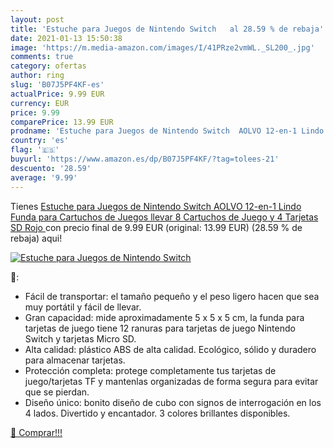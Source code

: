 ```yaml
---
layout: post
title: 'Estuche para Juegos de Nintendo Switch   al 28.59 % de rebaja'
date: 2021-01-13 15:50:38
image: 'https://m.media-amazon.com/images/I/41PRze2vmWL._SL200_.jpg'
comments: true
category: ofertas
author: ring
slug: 'B07J5PF4KF-es'
actualPrice: 9.99 EUR
currency: EUR
price: 9.99
comparePrice: 13.99 EUR
prodname: 'Estuche para Juegos de Nintendo Switch  AOLVO 12-en-1 Lindo Funda para Cartuchos de Juegos llevar 8 Cartuchos de Juego y 4 Tarjetas SD  Rojo '
country: 'es'
flag: '🇪🇸'
buyurl: 'https://www.amazon.es/dp/B07J5PF4KF/?tag=tolees-21'
descuento: '28.59'
average: '9.99'
---
```


Tienes [Estuche para Juegos de Nintendo Switch  AOLVO 12-en-1 Lindo Funda para Cartuchos de Juegos llevar 8 Cartuchos de Juego y 4 Tarjetas SD  Rojo ](https://www.amazon.es/dp/B07J5PF4KF/?tag=tolees-21) con precio final de  9.99 EUR (original: 13.99 EUR) (28.59 %  de rebaja) aqui!

[![Estuche para Juegos de Nintendo Switch  ](https://m.media-amazon.com/images/I/41PRze2vmWL._SL200_.jpg)](https://www.amazon.es/dp/B07J5PF4KF/?tag=tolees-21)

🔎:

- Fácil de transportar: el tamaño pequeño y el peso ligero hacen que sea muy portátil y fácil de llevar.
- Gran capacidad: mide aproximadamente 5 x 5 x 5 cm, la funda para tarjetas de juego tiene 12 ranuras para tarjetas de juego Nintendo Switch y tarjetas Micro SD.
- Alta calidad: plástico ABS de alta calidad. Ecológico, sólido y duradero para almacenar tarjetas.
- Protección completa: protege completamente tus tarjetas de juego/tarjetas TF y mantenlas organizadas de forma segura para evitar que se pierdan.
- Diseño único: bonito diseño de cubo con signos de interrogación en los 4 lados. Divertido y encantador. 3 colores brillantes disponibles.

[🛒 Comprar!!!](https://www.amazon.es/dp/B07J5PF4KF/?tag=tolees-21)
